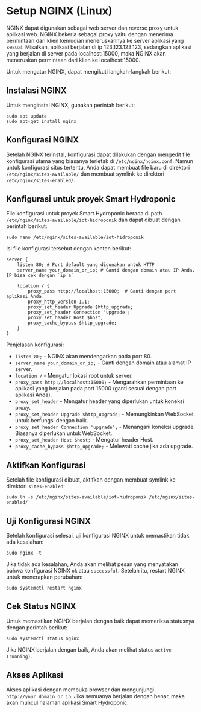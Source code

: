 # Setup NGINX (Linux)

NGINX dapat digunakan sebagai web server dan reverse proxy untuk aplikasi web. NGINX bekerja sebagai proxy yaitu dengan menerima permintaan dari klien kemudian meneruskannya ke server aplikasi yang sesuai. Misalkan, aplikasi berjalan di ip 123.123.123.123, sedangkan aplikasi yang berjalan di server pada localhost:15000, maka NGINX akan meneruskan permintaan dari klien ke localhost:15000.

Untuk mengatur NGINX, dapat mengikuti langkah-langkah berikut:

## Instalasi NGINX

Untuk menginstal NGINX, gunakan perintah berikut:

```
sudo apt update
sudo apt-get install nginx
```

## Konfigurasi NGINX

Setelah NGINX terinstal, konfigurasi dapat dilakukan dengan mengedit file konfigurasi utama yang biasanya terletak di `/etc/nginx/nginx.conf`. Namun untuk konfigurasi situs tertentu, Anda dapat membuat file baru di direktori `/etc/nginx/sites-available/` dan membuat symlink ke direktori `/etc/nginx/sites-enabled/`.

## Konfigurasi untuk proyek Smart Hydroponic

File konfigurasi untuk proyek Smart Hydroponic berada di path `/etc/nginx/sites-available/iot-hidroponik` dan dapat dibuat dengan perintah berikut:

```
sudo nano /etc/nginx/sites-available/iot-hidroponik
```

Isi file konfigurasi tersebut dengan konten berikut:

```
server {
    listen 80; # Port default yang digunakan untuk HTTP
    server_name your_domain_or_ip; # Ganti dengan domain atau IP Anda. IP bisa cek dengan `ip a`

    location / {
        proxy_pass http://localhost:15000;  # Ganti dengan port aplikasi Anda
        proxy_http_version 1.1;
        proxy_set_header Upgrade $http_upgrade;
        proxy_set_header Connection 'upgrade';
        proxy_set_header Host $host;
        proxy_cache_bypass $http_upgrade;
    }
}
```

Penjelasan konfigurasi:

- `listen 80;` - NGINX akan mendengarkan pada port 80.
- `server_name your_domain_or_ip;` - Ganti dengan domain atau alamat IP server.
- `location /` - Mengatur lokasi root untuk server.
- `proxy_pass http://localhost:15000;` - Mengarahkan permintaan ke aplikasi yang berjalan pada port 15000 (ganti sesuai dengan port aplikasi Anda).
- `proxy_set_header` - Mengatur header yang diperlukan untuk koneksi proxy.
- `proxy_set_header Upgrade $http_upgrade;` - Memungkinkan WebSocket untuk berfungsi dengan baik.
- `proxy_set_header Connection 'upgrade';` - Menangani koneksi upgrade. Biasanya diperlukan untuk WebSocket.
- `proxy_set_header Host $host;` - Mengatur header Host.
- `proxy_cache_bypass $http_upgrade;` - Melewati cache jika ada upgrade.

## Aktifkan Konfigurasi

Setelah file konfigurasi dibuat, aktifkan dengan membuat symlink ke direktori `sites-enabled`:

```
sudo ln -s /etc/nginx/sites-available/iot-hidroponik /etc/nginx/sites-enabled/
```

## Uji Konfigurasi NGINX

Setelah konfigurasi selesai, uji konfigurasi NGINX untuk memastikan tidak ada kesalahan:

```
sudo nginx -t
```

Jika tidak ada kesalahan, Anda akan melihat pesan yang menyatakan bahwa konfigurasi NGINX `ok` atau `successful`. Setelah itu, restart NGINX untuk menerapkan perubahan:

```
sudo systemctl restart nginx
```

## Cek Status NGINX

Untuk memastikan NGINX berjalan dengan baik dapat memeriksa statusnya dengan perintah berikut:

```
sudo systemctl status nginx
```

Jika NGINX berjalan dengan baik, Anda akan melihat status `active (running)`.

## Akses Aplikasi

Akses aplikasi dengan membuka browser dan mengunjungi `http://your_domain_or_ip`.
Jika semuanya berjalan dengan benar, maka akan muncul halaman aplikasi Smart Hydroponic.

